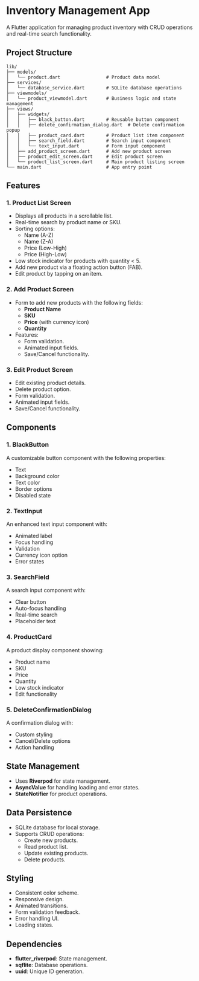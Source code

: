 # Inventory Management App

A Flutter application for managing product inventory with CRUD operations and real-time search functionality.

## Project Structure

```
lib/
├── models/
│   └── product.dart                 # Product data model
├── services/
│   └── database_service.dart        # SQLite database operations
├── viewmodels/
│   └── product_viewmodel.dart       # Business logic and state management
├── views/
│   ├── widgets/
│   │   ├── black_button.dart        # Reusable button component
│   │   ├── delete_confirmation_dialog.dart  # Delete confirmation popup
│   │   ├── product_card.dart        # Product list item component
│   │   ├── search_field.dart        # Search input component
│   │   └── text_input.dart          # Form input component
│   ├── add_product_screen.dart      # Add new product screen
│   ├── product_edit_screen.dart     # Edit product screen
│   └── product_list_screen.dart     # Main product listing screen
└── main.dart                        # App entry point
```

## Features

### 1. Product List Screen
- Displays all products in a scrollable list.
- Real-time search by product name or SKU.
- Sorting options:
  - Name (A-Z)
  - Name (Z-A)
  - Price (Low-High)
  - Price (High-Low)
- Low stock indicator for products with quantity < 5.
- Add new product via a floating action button (FAB).
- Edit product by tapping on an item.

### 2. Add Product Screen
- Form to add new products with the following fields:
  - **Product Name**
  - **SKU**
  - **Price** (with currency icon)
  - **Quantity**
- Features:
  - Form validation.
  - Animated input fields.
  - Save/Cancel functionality.

### 3. Edit Product Screen
- Edit existing product details.
- Delete product option.
- Form validation.
- Animated input fields.
- Save/Cancel functionality.

## Components

### 1. BlackButton
A customizable button component with the following properties:
- Text
- Background color
- Text color
- Border options
- Disabled state

### 2. TextInput
An enhanced text input component with:
- Animated label
- Focus handling
- Validation
- Currency icon option
- Error states

### 3. SearchField
A search input component with:
- Clear button
- Auto-focus handling
- Real-time search
- Placeholder text

### 4. ProductCard
A product display component showing:
- Product name
- SKU
- Price
- Quantity
- Low stock indicator
- Edit functionality

### 5. DeleteConfirmationDialog
A confirmation dialog with:
- Custom styling
- Cancel/Delete options
- Action handling

## State Management
- Uses **Riverpod** for state management.
- **AsyncValue** for handling loading and error states.
- **StateNotifier** for product operations.

## Data Persistence
- SQLite database for local storage.
- Supports CRUD operations:
  - Create new products.
  - Read product list.
  - Update existing products.
  - Delete products.

## Styling
- Consistent color scheme.
- Responsive design.
- Animated transitions.
- Form validation feedback.
- Error handling UI.
- Loading states.



## Dependencies
- **flutter_riverpod**: State management.
- **sqflite**: Database operations.
- **uuid**: Unique ID generation.

